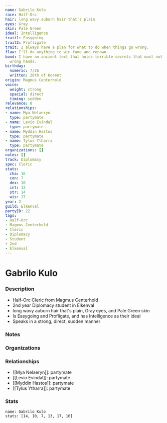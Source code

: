 ```yaml
---
name: Gabrilo Kulo
race: Half-Orc
hair: long wavy auburn hair that's plain
eyes: Gray
skin: Pale Green
ideal: Intelligence
trait1: Easygoing
trait2: Profligate
trait: I always have a plan for what to do when things go wrong.
flaw: I'll do anything to win fame and renown.
bond: I have an ancient text that holds terrible secrets that must not fall into the
  wrong hands.
birthday:
  numeric: 7/26
  written: 26th of Korent
origin: Magmus Centerhold
voice:
  weight: strong
  spacial: direct
  timing: sudden
relevance: 0
relationships:
- name: Mya Nelaeryn
  type: partymate
- name: Levio Evindal
  type: partymate
- name: Myddin Hastos
  type: partymate
- name: Tylus Ytharra
  type: partymate
organizations: []
notes: []
track: Diplomacy
spec: Cleric
stats:
  cha: 16
  con: 7
  dex: 10
  int: 13
  str: 14
  wis: 17
year: 2
guild: Elkenval
partyID: 22
tags:
- Half-Orc
- Magmus_Centerhold
- Cleric
- Diplomacy
- Student
- 2nd
- Elkenval
---
```

# Gabrilo Kulo
### Description
- Half-Orc Cleric from Magmus Centerhold
- 2nd year Diplomacy student in Elkenval
- long wavy auburn hair that's plain, Gray eyes, and Pale Green skin
- Is Easygoing and Profligate, and has Intelligence as their ideal
- Speaks in a strong, direct, sudden manner

### Notes

### Organizations

### Relationships
- [[Mya Nelaeryn]]: partymate
- [[Levio Evindal]]: partymate
- [[Myddin Hastos]]: partymate
- [[Tylus Ytharra]]: partymate

### Stats
```statblock
name: Gabrilo Kulo
stats: [14, 10, 7, 13, 17, 16]
```